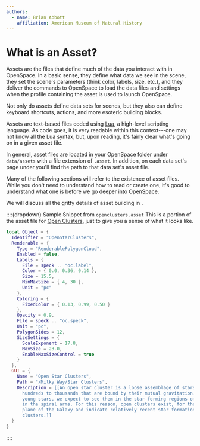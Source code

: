 ```yaml
---
authors:
  - name: Brian Abbott
    affiliation: American Museum of Natural History
---
```



# What is an Asset? 

Assets are the files that define much of the data you interact with in OpenSpace. In a basic sense, they define what data we see in the scene, they set the scene's parameters (think color, labels, size, etc.), and they deliver the commands to OpenSpace to load the data files and settings when the profile containing the asset is used to launch OpenSpace.

Not only do assets define data sets for scenes, but they also can define keyboard shortcuts, actions, and more esoteric building blocks.

Assets are text-based files coded using [Lua](https://www.lua.org/about.html), a high-level scripting language. As code goes, it is very readable within this context---one may not know all the Lua syntax, but, upon reading, it's fairly clear what's going on in a given asset file.

In general, asset files are located in your OpenSpace folder under `data/assets` with a file extension of `.asset`. In addition, on each data set's page under [](/content/index) you'll find the path to that data set's asset file.

Many of the following sections will refer to the existence of asset files. While you don't need to understand how to read or create one, it's good to understand what one is before we go deeper into OpenSpace.

We will discuss all the gritty details of asset building in [](/creating-data-assets/index).


::::{dropdown} Sample Snippet from `openclusters.asset`
This is a portion of the asset file for [Open Clusters](/content/milky-way/star-clusters/open-clusters/index), just to give you a sense of what it looks like.

```lua
local Object = {
  Identifier = "OpenStarClusters",
  Renderable = {
    Type = "RenderablePolygonCloud",
    Enabled = false,
    Labels = {
      File = speck .. "oc.label",
      Color = { 0.0, 0.36, 0.14 },
      Size = 15.5,
      MinMaxSize = { 4, 30 },
      Unit = "pc"
    },
    Coloring = {
      FixedColor = { 0.13, 0.99, 0.50 }
    },
    Opacity = 0.9,
    File = speck .. "oc.speck",
    Unit = "pc",
    PolygonSides = 12,
    SizeSettings = {
      ScaleExponent = 17.8,
      MaxSize = 23.0,
      EnableMaxSizeControl = true
    }
  },
  GUI = {
    Name = "Open Star Clusters",
    Path = "/Milky Way/Star Clusters",
    Description = [[An open star cluster is a loose assemblage of stars numbering from
      hundreds to thousands that are bound by their mutual gravitation. Because these are
      young stars, we expect to see them in the star-forming regions of our Galaxy, namely
      in the spiral arms. For this reason, open clusters exist, for the most part, in the
      plane of the Galaxy and indicate relatively recent star formation. Census: 1,867 star
      clusters.]]
  }
}
```
::::